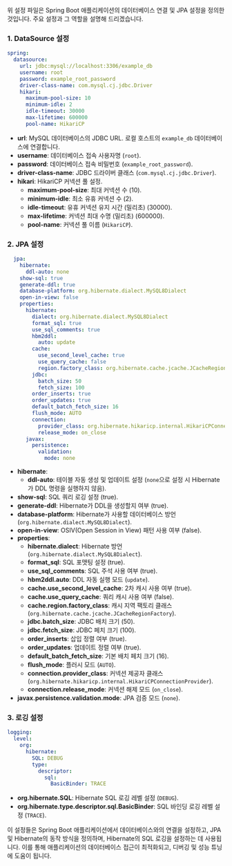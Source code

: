 위 설정 파일은 Spring Boot 애플리케이션의 데이터베이스 연결 및 JPA 설정을 정의한 것입니다. 주요 설정과 그 역할을 설명해 드리겠습니다.

### 1. DataSource 설정

```yaml
spring:
  datasource:
    url: jdbc:mysql://localhost:3306/example_db
    username: root
    password: example_root_password
    driver-class-name: com.mysql.cj.jdbc.Driver
    hikari:
      maximum-pool-size: 10
      minimum-idle: 2
      idle-timeout: 30000
      max-lifetime: 600000
      pool-name: HikariCP
```

- **url**: MySQL 데이터베이스의 JDBC URL. 로컬 호스트의 `example_db` 데이터베이스에 연결합니다.
- **username**: 데이터베이스 접속 사용자명 (`root`).
- **password**: 데이터베이스 접속 비밀번호 (`example_root_password`).
- **driver-class-name**: JDBC 드라이버 클래스 (`com.mysql.cj.jdbc.Driver`).
- **hikari**: HikariCP 커넥션 풀 설정.
  - **maximum-pool-size**: 최대 커넥션 수 (10).
  - **minimum-idle**: 최소 유휴 커넥션 수 (2).
  - **idle-timeout**: 유휴 커넥션 유지 시간 (밀리초) (30000).
  - **max-lifetime**: 커넥션 최대 수명 (밀리초) (600000).
  - **pool-name**: 커넥션 풀 이름 (`HikariCP`).

### 2. JPA 설정

```yaml
  jpa:
    hibernate:
      ddl-auto: none
    show-sql: true
    generate-ddl: true
    database-platform: org.hibernate.dialect.MySQL8Dialect
    open-in-view: false
    properties:
      hibernate:
        dialect: org.hibernate.dialect.MySQL8Dialect
        format_sql: true
        use_sql_comments: true
        hbm2ddl:
          auto: update
        cache:
          use_second_level_cache: true
          use_query_cache: false
          region.factory_class: org.hibernate.cache.jcache.JCacheRegionFactory
        jdbc:
          batch_size: 50
          fetch_size: 100
        order_inserts: true
        order_updates: true
        default_batch_fetch_size: 16
        flush_mode: AUTO
        connection:
          provider_class: org.hibernate.hikaricp.internal.HikariCPConnectionProvider
          release_mode: on_close
      javax:
        persistence:
          validation:
            mode: none
```

- **hibernate**:
  - **ddl-auto**: 테이블 자동 생성 및 업데이트 설정 (`none`으로 설정 시 Hibernate가 DDL 명령을 실행하지 않음).
- **show-sql**: SQL 쿼리 로깅 설정 (true).
- **generate-ddl**: Hibernate가 DDL을 생성할지 여부 (true).
- **database-platform**: Hibernate가 사용할 데이터베이스 방언 (`org.hibernate.dialect.MySQL8Dialect`).
- **open-in-view**: OSIV(Open Session in View) 패턴 사용 여부 (false).
- **properties**:
  - **hibernate.dialect**: Hibernate 방언 (`org.hibernate.dialect.MySQL8Dialect`).
  - **format_sql**: SQL 포맷팅 설정 (true).
  - **use_sql_comments**: SQL 주석 사용 여부 (true).
  - **hbm2ddl.auto**: DDL 자동 실행 모드 (`update`).
  - **cache.use_second_level_cache**: 2차 캐시 사용 여부 (true).
  - **cache.use_query_cache**: 쿼리 캐시 사용 여부 (false).
  - **cache.region.factory_class**: 캐시 지역 팩토리 클래스 (`org.hibernate.cache.jcache.JCacheRegionFactory`).
  - **jdbc.batch_size**: JDBC 배치 크기 (50).
  - **jdbc.fetch_size**: JDBC 페치 크기 (100).
  - **order_inserts**: 삽입 정렬 여부 (true).
  - **order_updates**: 업데이트 정렬 여부 (true).
  - **default_batch_fetch_size**: 기본 배치 페치 크기 (16).
  - **flush_mode**: 플러시 모드 (`AUTO`).
  - **connection.provider_class**: 커넥션 제공자 클래스 (`org.hibernate.hikaricp.internal.HikariCPConnectionProvider`).
  - **connection.release_mode**: 커넥션 해제 모드 (`on_close`).
- **javax.persistence.validation.mode**: JPA 검증 모드 (`none`).

### 3. 로깅 설정

```yaml
logging:
  level:
    org:
      hibernate:
        SQL: DEBUG
        type:
          descriptor:
            sql:
              BasicBinder: TRACE
```

- **org.hibernate.SQL**: Hibernate SQL 로깅 레벨 설정 (`DEBUG`).
- **org.hibernate.type.descriptor.sql.BasicBinder**: SQL 바인딩 로깅 레벨 설정 (`TRACE`).

이 설정들은 Spring Boot 애플리케이션에서 데이터베이스와의 연결을 설정하고, JPA 및 Hibernate의 동작 방식을 정의하며, Hibernate의 SQL 로깅을 설정하는 데 사용됩니다. 이를 통해 애플리케이션의 데이터베이스 접근이 최적화되고, 디버깅 및 성능 튜닝에 도움이 됩니다.